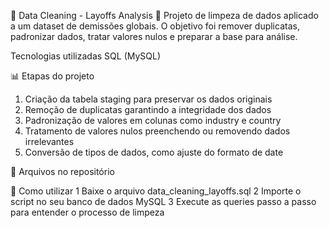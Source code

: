 📌 Data Cleaning - Layoffs Analysis
🔹 Projeto de limpeza de dados aplicado a um dataset de demissões globais. O objetivo foi remover duplicatas, padronizar dados, tratar valores nulos e preparar a base para análise.

 Tecnologias utilizadas
SQL (MySQL)

📊 Etapas do projeto
 1. Criação da tabela staging para preservar os dados originais
 2. Remoção de duplicatas garantindo a integridade dos dados
 3. Padronização de valores em colunas como industry e country
 4. Tratamento de valores nulos preenchendo ou removendo dados irrelevantes
 5. Conversão de tipos de dados, como ajuste do formato de date

📁 Arquivos no repositório

📌 Como utilizar
1️ Baixe o arquivo data_cleaning_layoffs.sql
2️ Importe o script no seu banco de dados MySQL
3️ Execute as queries passo a passo para entender o processo de limpeza
